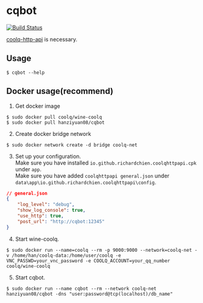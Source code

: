 # cqbot
[![Build Status](https://travis-ci.com/Bpazy/cqbot.svg?branch=master)](https://travis-ci.com/Bpazy/cqbot)

[coolq-http-api](https://github.com/richardchien/coolq-http-api) is necessary. 

## Usage
```
$ cqbot --help
```

## Docker usage(recommend)
1. Get docker image
```shell
$ sudo docker pull coolq/wine-coolq
$ sudo docker pull hanziyuan08/cqbot
```
2. Create docker bridge network
```
$ sudo docker network create -d bridge coolq-net
```
3. Set up your configuration.  
Make sure you have installed `io.github.richardchien.coolqhttpapi.cpk` under `app`.  
Make sure you have added `coolqhttpapi general.json` under `data\app\io.github.richardchien.coolqhttpapi\config`.
```json
// general.json
{
    "log_level": "debug",
    "show_log_console": true,
    "use_http": true,
    "post_url": "http://cqbot:12345"
}
```
4. Start wine-coolq.
```shell
$ sudo docker run --name=coolq --rm -p 9000:9000 --network=coolq-net -v /home/han/coolq-data:/home/user/coolq -e VNC_PASSWD=your_vnc_password -e COOLQ_ACCOUNT=your_qq_number coolq/wine-coolq
```
5. Start cqbot.
```shell
$ sudo docker run --name cqbot --rm --network coolq-net hanziyuan08/cqbot -dns "user:password@tcp(localhost)/db_name"
```

